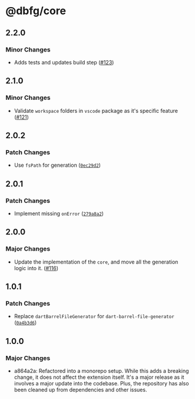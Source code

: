 # @dbfg/core

## 2.2.0

### Minor Changes

- Adds tests and updates build step ([#123](https://github.com/mikededo/dart-barrel-file-generator/pull/123))

## 2.1.0

### Minor Changes

- Validate `workspace` folders in `vscode` package as it's specific feature ([#121](https://github.com/mikededo/dart-barrel-file-generator/pull/121))

## 2.0.2

### Patch Changes

- Use `fsPath` for generation ([`0ec29d2`](https://github.com/mikededo/dart-barrel-file-generator/commit/0ec29d2408e11e4c94860cdd3d971ade7b3bc4ea))

## 2.0.1

### Patch Changes

- Implement missing `onError` ([`279a8a2`](https://github.com/mikededo/dart-barrel-file-generator/commit/279a8a2794fd83ae1d2d350aac4e060098c010df))

## 2.0.0

### Major Changes

- Update the implementation of the `core`, and move all the generation logic into it. ([#116](https://github.com/mikededo/dart-barrel-file-generator/pull/116))

## 1.0.1

### Patch Changes

- Replace `dartBarrelFileGenerator` for `dart-barrel-file-generator` ([`0a4b3d6`](https://github.com/mikededo/dart-barrel-file-generator/commit/0a4b3d6e1188aa528d33aa33f578416ccb684b11))

## 1.0.0

### Major Changes

- a864a2a: Refactored into a monorepo setup. While this adds a breaking change, it does not
  affect the extension itself. It's a major release as it involves a major update
  into the codebase.
  Plus, the repository has also been cleaned up from dependencies and other
  issues.
